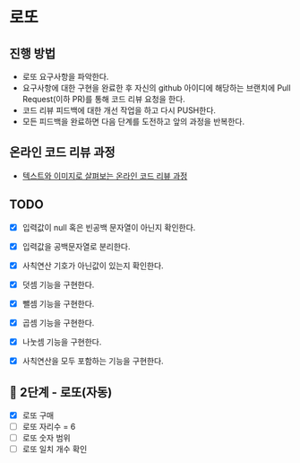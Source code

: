 # 로또

## 진행 방법

* 로또 요구사항을 파악한다.
* 요구사항에 대한 구현을 완료한 후 자신의 github 아이디에 해당하는 브랜치에 Pull Request(이하 PR)를 통해 코드 리뷰 요청을 한다.
* 코드 리뷰 피드백에 대한 개선 작업을 하고 다시 PUSH한다.
* 모든 피드백을 완료하면 다음 단계를 도전하고 앞의 과정을 반복한다.

## 온라인 코드 리뷰 과정

* [텍스트와 이미지로 살펴보는 온라인 코드 리뷰 과정](https://github.com/next-step/nextstep-docs/tree/master/codereview)

## TODO

* [x] 입력값이 null 혹은 빈공백 문자열이 아닌지 확인한다.
* [x] 입력값을 공백문자열로 분리한다.
* [x] 사칙연산 기호가 아닌값이 있는지 확인한다.
* [x] 덧셈 기능을 구현한다.
* [x] 뺄셈 기능을 구현한다.
* [x] 곱셈 기능을 구현한다.
* [x] 나눗셈 기능을 구현한다.
* [x] 사칙연산을 모두 포함하는 기능을 구현한다.


## 🚀 2단계 - 로또(자동)
* [x] 로또 구매
* [ ] 로또 자리수 = 6
* [ ] 로또 숫자 범위 
* [ ] 로또 일치 개수 확인
